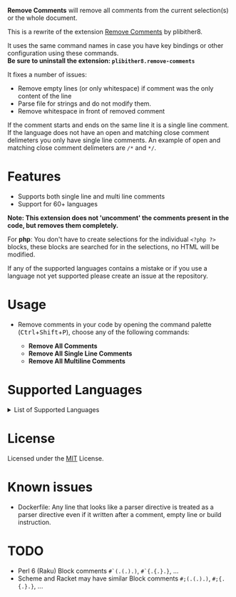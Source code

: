 **Remove Comments** will remove all comments from the current selection(s) or the whole document.

This is a rewrite of the extension [Remove Comments](https://marketplace.visualstudio.com/items?itemName=plibither8.remove-comments) by plibither8.

It uses the same command names in case you have key bindings or other configuration using these commands.<br/>**Be sure to uninstall the extension: `plibither8.remove-comments`**

It fixes a number of issues:

* Remove empty lines (or only whitespace) if comment was the only content of the line
* Parse file for strings and do not modify them.
* Remove whitespace in front of removed comment

If the comment starts and ends on the same line it is a single line comment. If the language does not have an open and matching close comment delimeters you only have single line comments. An example of open and matching close comment delimeters are `/*` and `*/`.

# Features

* Supports both single line and multi line comments
* Support for 60+ languages

**Note: This extension does not 'uncomment' the comments present in the code, but removes them completely.**

For **php**: You don't have to create selections for the individual `<?php ?>` blocks, these blocks are searched for in the selections, no HTML will be modified.

If any of the supported languages contains a mistake or if you use a language not yet supported  please create an issue at the repository.

# Usage

* Remove comments in your code by opening the command palette (<kbd>Ctrl</kbd>+<kbd>Shift</kbd>+<kbd>P</kbd>), choose any of the following commands:

    * **Remove All Comments**
    * **Remove All Single Line Comments**
    * **Remove All Multiline Comments**

# Supported Languages

<details>

<summary>List of Supported Languages</summary>

* Ada
* AL
* C
* COBOL / ACUCOBOL / OpenCOBOL / BitlangCOBOL
* cfml
* Clojure
* CoffeeScript
* CSS
* C++
* C#
* Dart
* Dockerfile
* Elixir
* Erlang
* F#
* Go
* GraphQL
* Groovy
* Haskell
* Haxe
* HTML
* Java
* JavaScript
* JavaScript React
* JSON with comments
* Julia
* Kotlin
* LaTex
* Less
* Lisp
* Lua
* Makefile
* Objective-C
* Objective-C++
* Pascal
* Perl
* Perl 6, Raku
* PHP
* PL/SQL
* PowerShell
* Properties  (`*.ini`, `*.conf`)
* Python
* R
* Racket
* Ruby
* Rust
* sass
* Scala
* Scheme
* SCSS
* Shaderlab
* Shell Script (bash)
* Spark
* SQL
* Swift
* Terraform
* TypeScript
* TypeScript React
* Visual Basic
* VHDL
* YAML

</details>

# License

Licensed under the [MIT](LICENSE) License.

# Known issues

* Dockerfile: Any line that looks like a parser directive is treated as a parser directive even if it written after a comment, empty line or build instruction.

# TODO

* Perl 6 (Raku) Block comments <code>#\`(.(.).)</code>, <code>#\`{.{.}.}</code>, ...
* Scheme and Racket may have similar Block comments <code>#;(.(.).)</code>, <code>#;{.{.}.}</code>, ...
